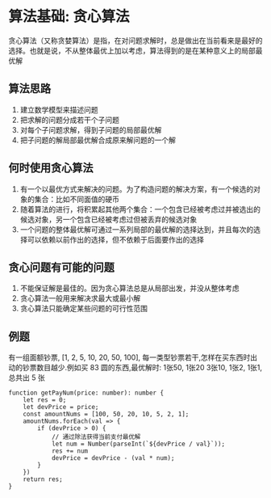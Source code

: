 # 算法基础: 贪心算法
贪心算法（又称贪婪算法）是指，在对问题求解时，总是做出在当前看来是最好的选择。也就是说，不从整体最优上加以考虑，算法得到的是在某种意义上的局部最优解

## 算法思路
1. 建立数学模型来描述问题
2. 把求解的问题分成若干个子问题
3. 对每个子问题求解，得到子问题的局部最优解
4. 把子问题的解局部最优解合成原来解问题的一个解

## 何时使用贪心算法
1. 有一个以最优方式来解决的问题。为了构造问题的解决方案，有一个候选的对象的集合：比如不同面值的硬币 
2. 随着算法的进行，将积累起其他两个集合：一个包含已经被考虑过并被选出的候选对象，另一个包含已经被考虑过但被丢弃的候选对象
3. 一个问题的整体最优解可通过一系列局部的最优解的选择达到，并且每次的选择可以依赖以前作出的选择，但不依赖于后面要作出的选择

## 贪心问题有可能的问题
1. 不能保证解是最佳的。因为贪心算法总是从局部出发，并没从整体考虑
2. 贪心算法一般用来解决求最大或最小解
3. 贪心算法只能确定某些问题的可行性范围

## 例题
有一组面额钞票, [1, 2, 5, 10, 20, 50, 100], 每一类型钞票若干,怎样在买东西时出动的钞票数目越少.例如买 83 圆的东西,最优解时: 1张50, 1张20 3张10, 1张2, 1张1, 总共出 5 张

```
function getPayNum(price: number): number {
    let res = 0;
    let devPrice = price;
    const amountNums = [100, 50, 20, 10, 5, 2, 1];
    amountNums.forEach(val => {
        if (devPrice > 0) {
            // 通过除法获得当前支付最优解
            let num = Number(parseInt(`${devPrice / val}`));
            res += num
            devPrice = devPrice - (val * num);
        }
    }) 
    return res;
}
```